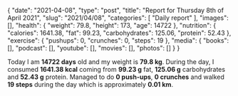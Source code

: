 {
    "date": "2021-04-08",
    "type": "post",
    "title": "Report for Thursday 8th of April 2021",
    "slug": "2021\/04\/08",
    "categories": [
        "Daily report"
    ],
    "images": [],
    "health": {
        "weight": 79.8,
        "height": 173,
        "age": 14722
    },
    "nutrition": {
        "calories": 1641.38,
        "fat": 99.23,
        "carbohydrates": 125.06,
        "protein": 52.43
    },
    "exercise": {
        "pushups": 0,
        "crunches": 0,
        "steps": 19
    },
    "media": {
        "books": [],
        "podcast": [],
        "youtube": [],
        "movies": [],
        "photos": []
    }
}

Today I am <strong>14722 days</strong> old and my weight is <strong>79.8 kg</strong>. During the day, I consumed <strong>1641.38 kcal</strong> coming from <strong>99.23 g</strong> fat, <strong>125.06 g</strong> carbohydrates and <strong>52.43 g</strong> protein. Managed to do <strong>0 push-ups</strong>, <strong>0 crunches</strong> and walked <strong>19 steps</strong> during the day which is approximately <strong>0.01 km</strong>.